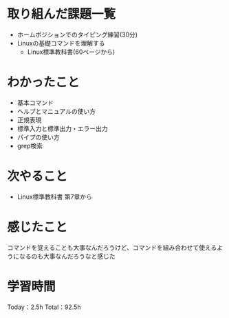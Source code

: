 # 取り組んだ課題一覧
- ホームポジションでのタイピング練習(30分)
- Linuxの基礎コマンドを理解する
	- Linux標準教科書(60ページから)

# わかったこと
- 基本コマンド
- ヘルプとマニュアルの使い方
- 正規表現
- 標準入力と標準出力・エラー出力
- パイプの使い方
- grep検索

# 次やること
- Linux標準教科書 第7章から

# 感じたこと
コマンドを覚えることも大事なんだろうけど、コマンドを組み合わせて使えるようになるのも大事なんだろうなと感じた

# 学習時間
Today：2.5h Total：92.5h
